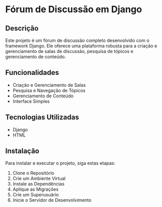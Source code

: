 # Fórum de Discussão em Django

## Descrição

Este projeto é um fórum de discussão completo desenvolvido com o framework Django. Ele oferece uma plataforma robusta para a criação e gerenciamento de salas de discussão, pesquisa de tópicos e gerenciamento de conteúdo.

## Funcionalidades

- Criação e Gerenciamento de Salas
- Pesquisa e Navegação de Tópicos
- Gerenciamento de Conteúdo
- Interface Simples

## Tecnologias Utilizadas

- Django
- HTML

## Instalação

Para instalar e executar o projeto, siga estas etapas:

1. Clone o Repositório
2. Crie um Ambiente Virtual
3. Instale as Dependências
4. Aplique as Migrações
5. Crie um Superusuário
6. Inicie o Servidor de Desenvolvimento
